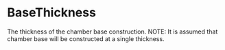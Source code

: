 BaseThickness
=============

The thickness of the chamber base construction.
NOTE: It is assumed that chamber base will be constructed at a single thickness.

